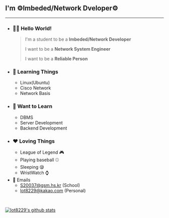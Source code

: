 
## I'm ⚙️Imbeded/Network Dveloper⚙️
<hr/>

- ### 🙋‍♂️ Hello World! ###
    > I'm a student to be a **Imbeded/Network Developer**
    >
    > I want to be a **Network System Engineer**
    >
    > I want to be a **Reliable Person**
- ### 🌱 Learning Things ###
    - Linux(Ubuntu)
    - Cisco Network
    - Network Basis
- ### 👯 Want to Learn ###
    - DBMS
    - Server Development
    - Backend Development
- ### ❤️ Loving Things ###
    - League of Legend   🎮
    - Playing baseball  ⚾
    - Sleeping 😪 
    - WristWatch ⌚
- 💬 Emails
    - S20037@gsm.hs.kr (School)
    - lot8229@kakao.com (Personal)
<br/>





  [![lot8229's github stats](https://github-readme-stats.vercel.app/api?username=lot8229)](https://github.com/anuraghazra/github-readme-stats)
